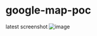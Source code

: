 # google-map-poc
latest screenshot
![image](https://github.com/lmajhi/google-map-poc/assets/30113190/2bc11c79-9ac1-4d79-aca6-7a3252aa0547)


